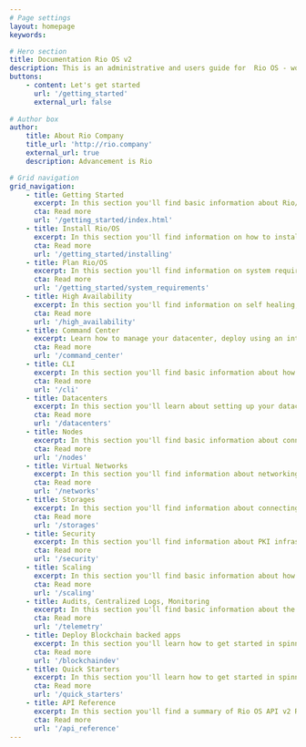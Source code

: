 ```yaml
---
# Page settings
layout: homepage
keywords:

# Hero section
title: Documentation Rio OS v2
description: This is an administrative and users guide for  Rio OS - world's only private cloud operating system
buttons:
    - content: Let's get started
      url: '/getting_started'
      external_url: false
    
# Author box
author:
    title: About Rio Company
    title_url: 'http://rio.company'
    external_url: true
    description: Advancement is Rio

# Grid navigation
grid_navigation:
    - title: Getting Started
      excerpt: In this section you'll find basic information about Rio/OS and its features. If you are a first time user then you must read the Getting Started section first.
      cta: Read more
      url: '/getting_started/index.html'
    - title: Install Rio/OS
      excerpt: In this section you'll find information on how to install Rio/OS and use it properly with entitlement. If you are a first time user then you must read the Getting Started section first.
      cta: Read more
      url: '/getting_started/installing'        
    - title: Plan Rio/OS
      excerpt: In this section you'll find information on system requirements to install Rio/OS. This section is relevant for administrators. If you are a first time user then you must read the Getting Started section first.
      cta: Read more
      url: '/getting_started/system_requirements'               
    - title: High Availability
      excerpt: In this section you'll find information on self healing, disaster recovery using Rio/OS. This section is relevant for administrators. If you are a first time user then you must read the Getting Started section first.
      cta: Read more
      url: '/high_availability'              
    - title: Command Center
      excerpt: Learn how to manage your datacenter, deploy using an intuitive Rio OS command center.
      cta: Read more
      url: '/command_center'
    - title: CLI
      excerpt: In this section you'll find basic information about how to use Rio OS using CLI.
      cta: Read more
      url: '/cli'        
    - title: Datacenters
      excerpt: In this section you'll learn about setting up your datacenter with Rio OS.
      cta: Read more
      url: '/datacenters'        
    - title: Nodes
      excerpt: In this section you'll find basic information about connecting nodes with `Nodelet`, scaling them in  Rio OS.
      cta: Read more
      url: '/nodes'              
    - title: Virtual Networks
      excerpt: In this section you'll find information about networking nodes, tieing them using Virtal Networks API in Rio OS.
      cta: Read more
      url: '/networks'      
    - title: Storages
      excerpt: In this section you'll find information about connecting storages using `Storlet` with Rio OS and the supported plugins.
      cta: Read more
      url: '/storages'     
    - title: Security
      excerpt: In this section you'll find information about PKI infrastructure, how Rio OS seamlessly sets it up during install, the different ways of securely storing in Rio OS. Identity and Roles & Permissions are detailed.
      cta: Read more
      url: '/security'             
    - title: Scaling
      excerpt: In this section you'll find basic information about how to setup scaling, pre built telemetry rules for horizontal/vertical scaling application and scaling nodes.
      cta: Read more
      url: '/scaling'
    - title: Audits, Centralized Logs, Monitoring
      excerpt: In this section you'll find basic information about the types of audit information stored in immutable storage, log collectors, and telemetry.
      cta: Read more
      url: '/telemetry'
    - title: Deploy Blockchain backed apps
      excerpt: In this section you'll learn how to get started in spinning blockchain backed apps in Rio OS.
      cta: Read more
      url: '/blockchaindev'      
    - title: Quick Starters
      excerpt: In this section you'll learn how to get started in spinning digital cloud, containers, blockchain apps in Rio OS.
      cta: Read more
      url: '/quick_starters'  
    - title: API Reference
      excerpt: In this section you'll find a summary of Rio OS API v2 REST specification.
      cta: Read more
      url: '/api_reference'       
---
```

